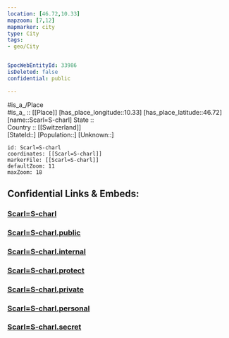 ```yaml
---
location: [46.72,10.33] 
mapzoom: [7,12] 
mapmarker: city 
type: City
tags:
- geo/City


SpocWebEntityId: 33986
isDeleted: false
confidential: public

---
```

#is_a_/Place  
#is_a_ :: [[Place]] 
[has_place_longitude::10.33] 
[has_place_latitude::46.72] 
[name::Scarl=S-charl] 
State ::  
Country :: [[Switzerland]]  
[StateId::] 
[Population::] 
[Unknown::] 


```leaflet
id: Scarl=S-charl
coordinates: [[Scarl=S-charl]] 
markerFile: [[Scarl=S-charl]] 
defaultZoom: 11 
maxZoom: 18
```


## Confidential Links & Embeds: 

### [Scarl=S-charl](/_Standards/Earth/Continent/Europe/Europe~Central/Switzerland/Switzerland~Cantons/Graubünden/City/Scarl=S-charl.md) 

### [Scarl=S-charl.public](/_public/Earth/Continent/Europe/Europe~Central/Switzerland/Switzerland~Cantons/Graubünden/City/Scarl=S-charl.public.md) 

### [Scarl=S-charl.internal](/_internal/Earth/Continent/Europe/Europe~Central/Switzerland/Switzerland~Cantons/Graubünden/City/Scarl=S-charl.internal.md) 

### [Scarl=S-charl.protect](/_protect/Earth/Continent/Europe/Europe~Central/Switzerland/Switzerland~Cantons/Graubünden/City/Scarl=S-charl.protect.md) 

### [Scarl=S-charl.private](/_private/Earth/Continent/Europe/Europe~Central/Switzerland/Switzerland~Cantons/Graubünden/City/Scarl=S-charl.private.md) 

### [Scarl=S-charl.personal](/_personal/Earth/Continent/Europe/Europe~Central/Switzerland/Switzerland~Cantons/Graubünden/City/Scarl=S-charl.personal.md) 

### [Scarl=S-charl.secret](/_secret/Earth/Continent/Europe/Europe~Central/Switzerland/Switzerland~Cantons/Graubünden/City/Scarl=S-charl.secret.md)

